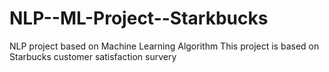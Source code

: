 # NLP--ML-Project--Starkbucks
NLP project based on Machine Learning Algorithm This project is based on Starbucks customer satisfaction survery
